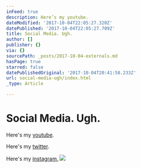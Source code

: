 ```yaml
---
inFeed: true
description: Here’s my youtube.
dateModified: '2017-10-04T22:05:27.320Z'
datePublished: '2017-10-04T22:05:27.709Z'
title: Social Media. Ugh.
author: []
publisher: {}
via: {}
sourcePath: _posts/2017-10-04-externals.md
hasPage: true
starred: false
datePublishedOriginal: '2017-10-04T20:41:58.233Z'
url: social-media-ugh/index.html
_type: Article

---
```

# Social Media. Ugh.

Here's my [youtube][0].

Here's my [twitter][1].

Here's my [instagram.][2]
![](https://the-grid-user-content.s3-us-west-2.amazonaws.com/87037aee-9177-497f-9bc3-52ae58e30e29.jpg)

[0]: https://www.youtube.com/user/stupidcreatures/featured
[1]: https://twitter.com/StupidCreatures
[2]: https://www.instagram.com/johnmurphyinstitute/